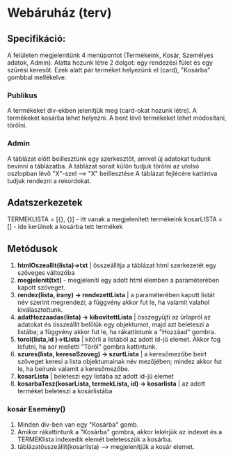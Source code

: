 # Webáruház (terv)

## Specifikáció:
A felületen megjelenítünk 4 menüpontot (Termékeink, Kosár, Személyes adatok, Admin). Alatta hozunk létre 2 dolgot: egy rendezési fület és egy szűrési keresőt. Ezek alatt pár terméket helyezünk el (card), "Kosárba" gombbal mellékelve. 

### Publikus
A termékeket div-ekben jelenítjük meg (card-okat hozunk létre).
A termékeket kosárba lehet helyezni. A bent lévő termékeket lehet módosítani, törölni.

### Admin
A táblázat előtt beillesztünk egy szerkesztőt, amivel új adatokat tudunk bevinni a táblázatba.
A táblázat sorait külön tudjuk törölni az utolsó oszlopban lévő "X"-szel --> "X" beillesztése
A táblázat fejlécére kattintva tudjuk rendezni a rekordokat.

## Adatszerkezetek
TERMEKLISTA = [{}, {}] - itt vanak a megjelenített termékeink
kosarLISTA = [] - ide kerülnek a kosárba tett termékek

## Metódusok
1. **htmlOszeallit(lista)->txt** | összeállítja a táblázat html szerkezetét egy szöveges változóba
2. **megjelenit(txt)** - megjeleníti egy adott html elemben a paraméterében kapott szöveget. 
3. **rendez(lista, irany) -> rendezettLista** | a paraméterében kapott listát név szerint megrendezi; a függvény akkor fut le, ha valamit valahol kiválasztottunk. 
4. **adatHozzaadas(lista) -> kibovitettLista** | összegyűjti az űrlapról az adatokat és összeállít belőlük egy objektumot, majd azt beleteszi a listába; a függvény akkor fut le, ha rákattintunk a "Hozzáad" gombra. 
5. **torol(lista,id )->tLista** | kitörli a listából az adott id-jű elemet.
Akkor fog lefutni, ha sor melletti "Töröl" gombra kattintunk. 
6. **szures(lista, keresoSzoveg) -> szurtLista** | a keresőmezőbe beírt szöveget keresi a lista objektumainak név mezőjében; mindez akkor fut le, ha beírunk valamit a keresőmezőbe.
7. **kosarLista** | beleteszi egy listába az adott id-jű elemet
8. **kosarbaTesz(kosarLista, termekLista, id) -> kosarlista** | az adott terméket beleteszi a kosárlistába

### kosár Esemény()
1. Minden div-ben van egy "Kosárba" gomb.
2. Amikor rákattintunk a "Kosárba" gombra, akkor lekérjük az indexet és a TERMEKlista indexedik elemét beletesszük a kosárba.
3. táblázatösszeállít(kosarlista) --> megjelenítjük a kosár elemet.